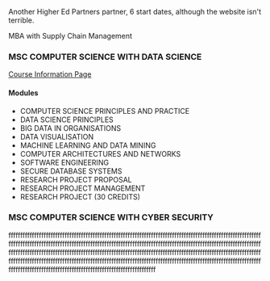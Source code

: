 Another Higher Ed Partners partner, 6 start dates, although the website isn't terrible.


MBA with Supply Chain Management
### MSC COMPUTER SCIENCE WITH DATA SCIENCE
[Course Information Page](https://online.sunderland.ac.uk/online-course/msc-computer-science-with-data-science/?utm_source=google&utm_medium=cpc&utm_campaign=sunderland_uk_msc_computer_science_online_aip&utm_content=msc_computer_science_data_science_prospecting&utm_term=onlinedatasciencepostgraduate&gad_source=1)
#### Modules
- COMPUTER SCIENCE PRINCIPLES AND PRACTICE
- DATA SCIENCE PRINCIPLES
- BIG DATA IN ORGANISATIONS
- DATA VISUALISATION
- MACHINE LEARNING AND DATA MINING
- COMPUTER ARCHITECTURES AND NETWORKS
- SOFTWARE ENGINEERING
- SECURE DATABASE SYSTEMS
- RESEARCH PROJECT PROPOSAL
- RESEARCH PROJECT MANAGEMENT
- RESEARCH PROJECT (30 CREDITS)


### MSC COMPUTER SCIENCE WITH CYBER SECURITY




fffffffffffffffffffffffffffffffffffffffffffffffffffffffffffffffffffffffffffffffffffffffffffffffffffffffffffffffffffffffffffffffffffffffffffffffffffffffffffffffffffffffffffffffffffffffffffffffffffffffffffffffffffffffffffffffffffffffffffffffffffffffffffffffffffffffffffffffffffffffffffffffffffffffffffffffffffffffffffffffffffffffffffffffffffffffffffffffffffffffffffffffffffffffffffffffffffffffffffffffffffffffffffffffffffffffffffffffffffffffffffffffffffffffffffffffffffffffffffffffffffffffffffffff